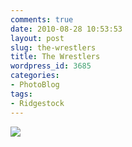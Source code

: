 ```yaml
---
comments: true
date: 2010-08-28 10:53:53
layout: post
slug: the-wrestlers
title: The Wrestlers
wordpress_id: 3685
categories:
- PhotoBlog
tags:
- Ridgestock
---
```


![](http://ryanfitzer.com/main/wp-content/uploads/2010/08/2010-08-26-at-17-14-13.jpg)
